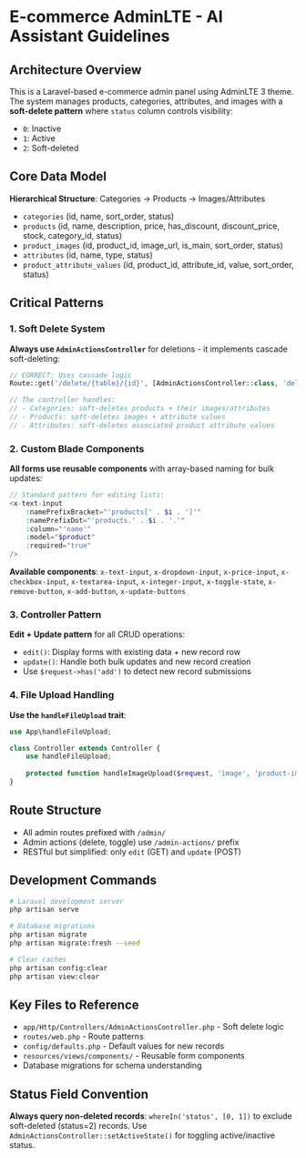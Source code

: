 # E-commerce AdminLTE - AI Assistant Guidelines

## Architecture Overview

This is a Laravel-based e-commerce admin panel using AdminLTE 3 theme. The system manages products, categories, attributes, and images with a **soft-delete pattern** where `status` column controls visibility:
- `0`: Inactive 
- `1`: Active
- `2`: Soft-deleted

## Core Data Model

**Hierarchical Structure**: Categories → Products → Images/Attributes
- `categories` (id, name, sort_order, status)
- `products` (id, name, description, price, has_discount, discount_price, stock, category_id, status)
- `product_images` (id, product_id, image_url, is_main, sort_order, status) 
- `attributes` (id, name, type, status)
- `product_attribute_values` (id, product_id, attribute_id, value, sort_order, status)

## Critical Patterns

### 1. Soft Delete System
**Always use `AdminActionsController`** for deletions - it implements cascade soft-deleting:
```php
// CORRECT: Uses cascade logic
Route::get('/delete/{table}/{id}', [AdminActionsController::class, 'delete'])

// The controller handles:
// - Categories: soft-deletes products + their images/attributes  
// - Products: soft-deletes images + attribute values
// - Attributes: soft-deletes associated product attribute values
```

### 2. Custom Blade Components
**All forms use reusable components** with array-based naming for bulk updates:
```php
// Standard pattern for editing lists:
<x-text-input 
    :namePrefixBracket="'products[' . $i . ']'"
    :namePrefixDot="'products.' . $i . '.'"
    :column="'name'"
    :model="$product"
    :required="true"
/>
```

**Available components**: `x-text-input`, `x-dropdown-input`, `x-price-input`, `x-checkbox-input`, `x-textarea-input`, `x-integer-input`, `x-toggle-state`, `x-remove-button`, `x-add-button`, `x-update-buttons`

### 3. Controller Pattern
**Edit + Update pattern** for all CRUD operations:
- `edit()`: Display forms with existing data + new record row
- `update()`: Handle both bulk updates and new record creation
- Use `$request->has('add')` to detect new record submissions

### 4. File Upload Handling
**Use the `handleFileUpload` trait**:
```php
use App\handleFileUpload;

class Controller extends Controller {
    use handleFileUpload;
    
    protected function handleImageUpload($request, 'image', 'product-images', $oldFileName)
}
```

## Route Structure
- All admin routes prefixed with `/admin/`
- Admin actions (delete, toggle) use `/admin-actions/` prefix
- RESTful but simplified: only `edit` (GET) and `update` (POST)

## Development Commands
```bash
# Laravel development server
php artisan serve

# Database migrations
php artisan migrate
php artisan migrate:fresh --seed

# Clear caches
php artisan config:clear
php artisan view:clear
```

## Key Files to Reference
- `app/Http/Controllers/AdminActionsController.php` - Soft delete logic
- `routes/web.php` - Route patterns
- `config/defaults.php` - Default values for new records
- `resources/views/components/` - Reusable form components
- Database migrations for schema understanding

## Status Field Convention
**Always query non-deleted records**: `whereIn('status', [0, 1])` to exclude soft-deleted (status=2) records. Use `AdminActionsController::setActiveState()` for toggling active/inactive status.
